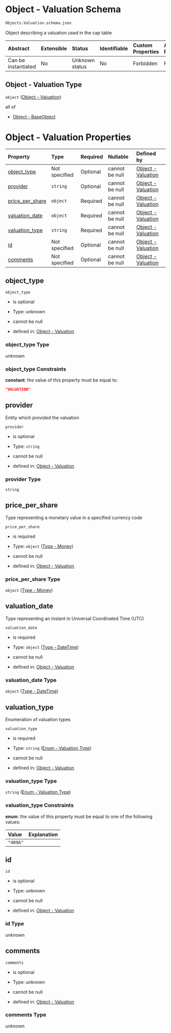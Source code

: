 # Object - Valuation Schema

```txt
Objects.Valuation.schema.json
```

Object describing a valuation used in the cap table

| Abstract            | Extensible | Status         | Identifiable | Custom Properties | Additional Properties | Access Restrictions | Defined In                                                                                 |
| :------------------ | :--------- | :------------- | :----------- | :---------------- | :-------------------- | :------------------ | :----------------------------------------------------------------------------------------- |
| Can be instantiated | No         | Unknown status | No           | Forbidden         | Forbidden             | none                | [Valuation.schema.json](../../schema/objects/Valuation.schema.json "open original schema") |

## Object - Valuation Type

`object` ([Object - Valuation](valuation-1.md))

all of

*   [Object - BaseObject](issuer-allof-object---baseobject.md "check type definition")

# Object - Valuation Properties

| Property                            | Type          | Required | Nullable       | Defined by                                                                                                                     |
| :---------------------------------- | :------------ | :------- | :------------- | :----------------------------------------------------------------------------------------------------------------------------- |
| [object_type](#object_type)         | Not specified | Optional | cannot be null | [Object - Valuation](valuation-1-properties-object_type.md "Objects.Valuation.schema.json#/properties/object_type")            |
| [provider](#provider)               | `string`      | Optional | cannot be null | [Object - Valuation](valuation-1-properties-provider.md "Objects.Valuation.schema.json#/properties/provider")                  |
| [price_per_share](#price_per_share) | `object`      | Required | cannot be null | [Object - Valuation](stockclass-1-properties-type---money.md "Types.Money.schema.json#/properties/price_per_share")            |
| [valuation_date](#valuation_date)   | `object`      | Required | cannot be null | [Object - Valuation](issuer-properties-type---datetime.md "Types.DateTime.schema.json#/properties/valuation_date")             |
| [valuation_type](#valuation_type)   | `string`      | Required | cannot be null | [Object - Valuation](valuation-1-properties-enum---valuation-type.md "Enums.Valuation.schema.json#/properties/valuation_type") |
| [id](#id)                           | Not specified | Optional | cannot be null | [Object - Valuation](valuation-1-properties-id.md "Objects.Valuation.schema.json#/properties/id")                              |
| [comments](#comments)               | Not specified | Optional | cannot be null | [Object - Valuation](valuation-1-properties-comments.md "Objects.Valuation.schema.json#/properties/comments")                  |

## object_type



`object_type`

*   is optional

*   Type: unknown

*   cannot be null

*   defined in: [Object - Valuation](valuation-1-properties-object_type.md "Objects.Valuation.schema.json#/properties/object_type")

### object_type Type

unknown

### object_type Constraints

**constant**: the value of this property must be equal to:

```json
"VALUATION"
```

## provider

Entity which provided the valuation

`provider`

*   is optional

*   Type: `string`

*   cannot be null

*   defined in: [Object - Valuation](valuation-1-properties-provider.md "Objects.Valuation.schema.json#/properties/provider")

### provider Type

`string`

## price_per_share

Type representing a monetary value in a specified currency code

`price_per_share`

*   is required

*   Type: `object` ([Type - Money](stockclass-1-properties-type---money.md))

*   cannot be null

*   defined in: [Object - Valuation](stockclass-1-properties-type---money.md "Types.Money.schema.json#/properties/price_per_share")

### price_per_share Type

`object` ([Type - Money](stockclass-1-properties-type---money.md))

## valuation_date

Type representing an instant in Universal Coordinated Time (UTC)

`valuation_date`

*   is required

*   Type: `object` ([Type - DateTime](issuer-properties-type---datetime.md))

*   cannot be null

*   defined in: [Object - Valuation](issuer-properties-type---datetime.md "Types.DateTime.schema.json#/properties/valuation_date")

### valuation_date Type

`object` ([Type - DateTime](issuer-properties-type---datetime.md))

## valuation_type

Enumeration of valuation types

`valuation_type`

*   is required

*   Type: `string` ([Enum - Valuation Type](valuation-1-properties-enum---valuation-type.md))

*   cannot be null

*   defined in: [Object - Valuation](valuation-1-properties-enum---valuation-type.md "Enums.Valuation.schema.json#/properties/valuation_type")

### valuation_type Type

`string` ([Enum - Valuation Type](valuation-1-properties-enum---valuation-type.md))

### valuation_type Constraints

**enum**: the value of this property must be equal to one of the following values:

| Value    | Explanation |
| :------- | :---------- |
| `"409A"` |             |

## id



`id`

*   is optional

*   Type: unknown

*   cannot be null

*   defined in: [Object - Valuation](valuation-1-properties-id.md "Objects.Valuation.schema.json#/properties/id")

### id Type

unknown

## comments



`comments`

*   is optional

*   Type: unknown

*   cannot be null

*   defined in: [Object - Valuation](valuation-1-properties-comments.md "Objects.Valuation.schema.json#/properties/comments")

### comments Type

unknown
